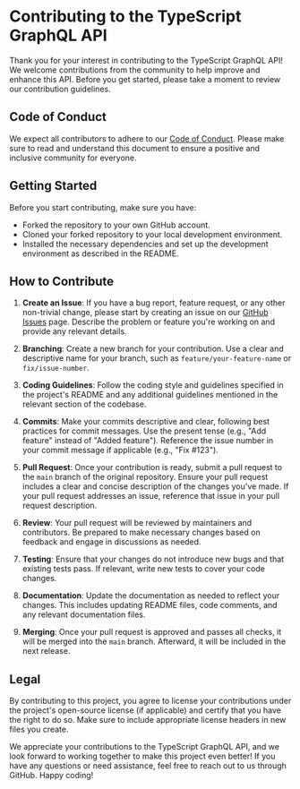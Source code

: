 # Contributing to the TypeScript GraphQL API

Thank you for your interest in contributing to the TypeScript GraphQL API! We welcome contributions from the community to help improve and enhance this API. Before you get started, please take a moment to review our contribution guidelines.

## Code of Conduct

We expect all contributors to adhere to our [Code of Conduct](CODE_OF_CONDUCT.md). Please make sure to read and understand this document to ensure a positive and inclusive community for everyone.

## Getting Started

Before you start contributing, make sure you have:

- Forked the repository to your own GitHub account.
- Cloned your forked repository to your local development environment.
- Installed the necessary dependencies and set up the development environment as described in the README.

## How to Contribute

1. **Create an Issue**: If you have a bug report, feature request, or any other non-trivial change, please start by creating an issue on our [GitHub Issues](https://github.com/lekejosh/graphqlTSPostgresql/issues) page. Describe the problem or feature you're working on and provide any relevant details.

2. **Branching**: Create a new branch for your contribution. Use a clear and descriptive name for your branch, such as `feature/your-feature-name` or `fix/issue-number`.

3. **Coding Guidelines**: Follow the coding style and guidelines specified in the project's README and any additional guidelines mentioned in the relevant section of the codebase.

4. **Commits**: Make your commits descriptive and clear, following best practices for commit messages. Use the present tense (e.g., "Add feature" instead of "Added feature"). Reference the issue number in your commit message if applicable (e.g., "Fix #123").

5. **Pull Request**: Once your contribution is ready, submit a pull request to the `main` branch of the original repository. Ensure your pull request includes a clear and concise description of the changes you've made. If your pull request addresses an issue, reference that issue in your pull request description.

6. **Review**: Your pull request will be reviewed by maintainers and contributors. Be prepared to make necessary changes based on feedback and engage in discussions as needed.

7. **Testing**: Ensure that your changes do not introduce new bugs and that existing tests pass. If relevant, write new tests to cover your code changes.

8. **Documentation**: Update the documentation as needed to reflect your changes. This includes updating README files, code comments, and any relevant documentation files.

9. **Merging**: Once your pull request is approved and passes all checks, it will be merged into the `main` branch. Afterward, it will be included in the next release.

## Legal

By contributing to this project, you agree to license your contributions under the project's open-source license (if applicable) and certify that you have the right to do so. Make sure to include appropriate license headers in new files you create.

We appreciate your contributions to the TypeScript GraphQL API, and we look forward to working together to make this project even better! If you have any questions or need assistance, feel free to reach out to us through GitHub. Happy coding!
